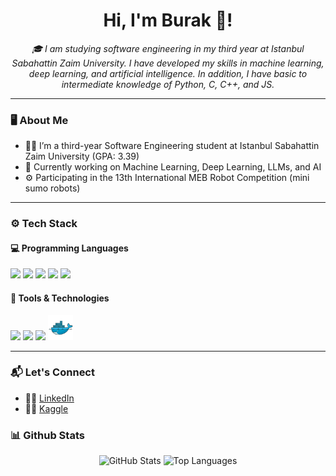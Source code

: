 <h1 align="center">Hi, I'm Burak 👋!</h1>
<p align="center">
  <i>🎓 I am studying software engineering in my third year at Istanbul Sabahattin Zaim University. I have developed my skills in machine learning, deep learning, and artificial intelligence. In addition, I have basic to intermediate knowledge of Python, C, C++, and JS.</i>
</p>

<hr>

### 🖥️ About Me
- 🧑‍🎓 I’m a third-year Software Engineering student at Istanbul Sabahattin Zaim University (GPA: 3.39)
- 🤖 Currently working on Machine Learning, Deep Learning, LLMs, and AI
- ⚙️ Participating in the 13th International MEB Robot Competition (mini sumo robots)

<hr>

### ⚙️ Tech Stack

#### 💻 Programming Languages
<p>
  <img src="https://upload.wikimedia.org/wikipedia/commons/thumb/c/c3/Python-logo-notext.svg/1200px-Python-logo-notext.svg.png" width="40"/>
  <img src="https://upload.wikimedia.org/wikipedia/commons/thumb/1/18/C_Programming_Language.svg/1853px-C_Programming_Language.svg.png" width="40"/>
  <img src="https://upload.wikimedia.org/wikipedia/commons/1/18/ISO_C%2B%2B_Logo.svg" width="40"/>
  <img src="https://upload.wikimedia.org/wikipedia/commons/thumb/9/99/Unofficial_JavaScript_logo_2.svg/1200px-Unofficial_JavaScript_logo_2.svg.png" width="40"/>
  <img src="https://avatars.githubusercontent.com/u/45487711?s=200&v=4" width="40"/>
</p>

#### 🧰 Tools & Technologies
<p>
  <img src="https://upload.wikimedia.org/wikipedia/commons/thumb/3/35/Tux.svg/1012px-Tux.svg.png" width="40"/>
  <img src="https://avatars.githubusercontent.com/u/18133?s=200&v=4" width="40"/>
  <img src="https://upload.wikimedia.org/wikipedia/commons/thumb/9/9a/Visual_Studio_Code_1.35_icon.svg/1200px-Visual_Studio_Code_1.35_icon.svg.png" width="40"/>
  <img src="https://raw.githubusercontent.com/devicons/devicon/master/icons/docker/docker-original.svg" width="40"/>
</p>

<hr>

### 📬 Let's Connect
- 👨‍💼 [LinkedIn](https://www.linkedin.com/in/mehmet-burak-albayrak)
- 👨‍💻 [Kaggle](https://www.kaggle.com/mehmetburakalbayrak)


### 📊 Github Stats
<p align="center">
  <img src="https://github-readme-stats.vercel.app/api?username=GeneralBuSa&show_icons=true&theme=tokyonight" alt="GitHub Stats" />
  <img src="https://github-readme-stats.vercel.app/api/top-langs/?username=GeneralBuSa&layout=compact&theme=tokyonight" alt="Top Languages" />
</p>



  
